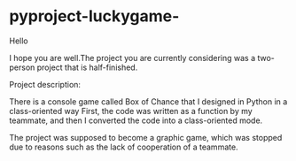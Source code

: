 # pyproject-luckygame-
Hello

I hope you are well.The project you are currently considering was a two-person project that is half-finished.

Project description:

There is a console game called Box of Chance that I designed in Python in a class-oriented way
First, the code was written as a function by my teammate, and then I converted the code into a class-oriented mode.

The project was supposed to become a graphic game, which was stopped due to reasons such as the lack of cooperation of a teammate.
